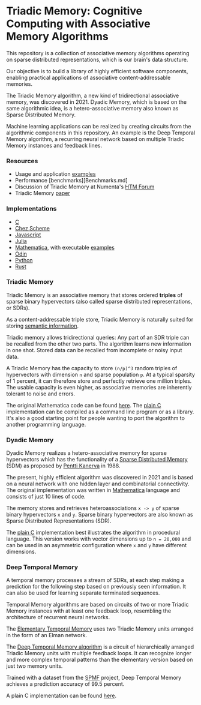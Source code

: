 # Triadic Memory: Cognitive Computing with Associative Memory Algorithms

This repository is a collection of associative memory algorithms operating on sparse distributed representations, which is our brain's data structure.

Our objective is to build a library of highly efficient software components, enabling practical applications of associative content-addressable memories.

The Triadic Memory algorithm, a new kind of tridirectional associative memory, was discovered in 2021. Dyadic Memory, which is based on the same algorithmic idea, is a hetero-associative memory also known as Sparse Distributed Memory. 

Machine learning applications can be realized by creating circuits from the algorithmic components in this repository. An example
is the Deep Temporal Memory algorithm, a recurring neural network based on multiple Triadic Memory instances and feedback lines.

### Resources

- Usage and application [examples](Examples)
- Performance [benchmarks][Benchmarks.md]
- Discussion of Triadic Memory at Numenta's [HTM Forum](https://discourse.numenta.org/t/triadic-memory-a-fundamental-algorithm-for-cognitive-computing/9763)
- Triadic Memory [paper](https://github.com/PeterOvermann/Writings/blob/main/TriadicMemory.pdf)


### Implementations 

- [C](C)
- [Chez Scheme](ChezScheme)
- [Javascript](Javascript)
- [Julia](Julia)
- [Mathematica](Mathematica), with executable [examples](Mathematica/Notebooks)
- [Odin](Odin)
- [Python](Python)
- [Rust](https://gitlab.com/nebkor/triadic-rust/)



### Triadic Memory

Triadic Memory is an associative memory that stores ordered **triples** of sparse binary hypervectors (also called sparse distributed representations, or SDRs).

As a content-addressable triple store, Triadic Memory is naturally suited for storing [semantic information](Examples/Triadic%20Memory%20-%20Semantic%20Triples%20and%20Analogies.pdf).

Triadic memory allows tridirectional queries: Any part of an SDR triple can be recalled from the other two parts. The algorithm learns new information in one shot. Stored data can be recalled from incomplete or noisy input data.

A Triadic Memory has the capacity to store `(n/p)^3` random triples of hypervectors with dimension `n` and sparse population `p`. At a typical sparsity of 1 percent, it can therefore store and perfectly retrieve one million triples. The usable capacity is even higher, as associative memories are inherently tolerant to noise and errors.

The original Mathematica code can be found [here](Mathematica/triadicmemory.m). The [plain C](C/triadicmemory.c) implementation can be compiled as a command line program or as a library. It's also a good starting point for people wanting to port the algorithm to another programming language.


### Dyadic Memory

Dyadic Memory realizes a hetero-associative memory for sparse hypervectors which has the functionality
of a [Sparse Distributed Memory](https://en.wikipedia.org/wiki/Sparse_distributed_memory) (SDM) as proposed by [Pentti Kanerva](https://en.wikipedia.org/wiki/Pentti_Kanerva) in 1988.

The present, highly efficient algorithm was discovered in 2021 and is based on a neural network with one hidden layer and combinatorial connectivity.
The original implementation was written in [Mathematica](Mathematica/dyadicmemory.m) language and consists of just 10 lines of code. 

The memory stores and retrieves heteroassociations `x -> y` of sparse binary hypervectors `x` and `y`.
Sparse binary hypervectors are also known as Sparse Distributed Representations (SDR).

The [plain C](C/triadicmemory.c) implementation best illustrates the algorithm in procedural language. This version works with vector dimensions up to `n = 20,000` and can be used in an asymmetric configuration where `x` and `y` have different dimensions.



### Deep Temporal Memory

A temporal memory processes a stream of SDRs, at each step making a prediction for the following step based on previously seen information.
It can also be used for learning separate terminated sequences.

Temporal Memory algorithms are based on circuits of two or more Triadic Memory instances with at least one feedback loop, resembling the architecture of recurrent neural networks. 

The [Elementary Temporal Memory](Examples/Temporal%20Memory%20Elementary%20Algorithm.pdf) uses two Triadic Memory units arranged in the form of an Elman network.

The [Deep Temporal Memory algorithm](Examples/Deep%20Temporal%20Memory%20-%20Introduction.pdf) is a circuit of hierarchically arranged Triadic Memory units with multiple feedback loops. It can recognize longer and more complex temporal patterns than the elementary version based on just two memory units. 

Trained with a dataset from the [SPMF](Examples/Deep%20Temporal%20Memory%20-%20SPMF%20Sequence%20Example.pdf) project, Deep Temporal Memory achieves a prediction accuracy of 99.5 percent.

A plain C implementation can be found [here](C/deeptemporalmemory.c).

